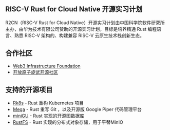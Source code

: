 <!--

**Here are some ideas to get you started:**

🙋‍♀️ A short introduction - what is your organization all about?
🌈 Contribution guidelines - how can the community get involved?
👩‍💻 Useful resources - where can the community find your docs? Is there anything else the community should know?
🍿 Fun facts - what does your team eat for breakfast?
🧙 Remember, you can do mighty things with the power of [Markdown](https://docs.github.com/github/writing-on-github/getting-started-with-writing-and-formatting-on-github/basic-writing-and-formatting-syntax)
-->

## RISC-V Rust for Cloud Native 开源实习计划

R2CN（RISC-V Rust for Cloud Native）开源实习计划由中国科学院软件研究所主办，由华为技术有限公司赞助的开源实习计划，目标是培养精通 Rust 编程语言、熟悉 RISC-V 架构的、构建兼容 RISC-V 云原生技术栈创新生态。

## 合作社区

* [Web3 Infrastructure Foundation](https://github.com/web3infra-foundation)
* [开放原子旋武开源社区](https://xuanwu.openatom.cn)

## 支持的开源项目

* [Rk8s](https://github.com/r2cn-dev/rk8s) - Rust 重构 Kubernetes 项目
* [Mega](https://github.com/web3infra-foundation/mega) - Rust 重写 Git ，以及开源版 Google Piper 代码管理平台
* [miniGU](https://github.com/TuGraph-family/miniGU) - Rust 实现的开源图数据库
* [RustFS](https://github.com/rustfs/rustfs) - Rust 实现的分布式对象存储，用于平替MinIO
